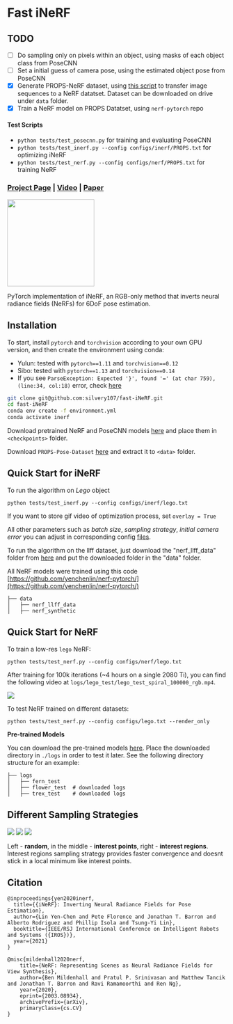 # Fast iNeRF

## TODO

- [ ] Do sampling only on pixels within an object, using masks of each object class from PoseCNN
- [ ] Set a initial guess of camera pose, using the estimated object pose from PoseCNN
- [x] Generate PROPS-NeRF dataset, using [this script](https://github.com/NVlabs/instant-ngp/blob/master/scripts/colmap2nerf.py) to transfer image sequences to a NeRF datatset. Dataset can be downloaded on drive under `data` folder.
- [x] Train a NeRF model on PROPS Datatset, using `nerf-pytorch` repo

#### Test Scripts
- `python tests/test_posecnn.py` for training and evaluating PoseCNN
- `python tests/test_inerf.py --config configs/inerf/PROPS.txt` for optimizing iNeRF
- `python tests/test_nerf.py --config configs/nerf/PROPS.txt` for training NeRF

### [Project Page](https://yenchenlin.me/inerf/) | [Video](https://www.youtube.com/watch?v=eQuCZaQN0tI&feature=emb_logo) | [Paper](https://arxiv.org/pdf/2012.05877.pdf)

<img src="https://user-images.githubusercontent.com/7057863/161620132-2ce16dca-53f6-413d-97ab-fe6086f1661c.gif" height=200>

PyTorch implementation of iNeRF, an RGB-only method that inverts neural radiance fields (NeRFs) for 6DoF pose estimation.


## Installation

To start, install `pytorch` and `torchvision` according to your own GPU version, and then create the environment using conda:
- Yulun: tested with `pytorch==1.11` and `torchvision==0.12`
- Sibo: tested with `pytorch==1.13` and `torchvision==0.14`
- If you see `ParseException: Expected '}', found '=' (at char 759), (line:34, col:18)` error, check [here](https://github.com/sxyu/pixel-nerf/issues/61)
```sh
git clone git@github.com:silvery107/fast-iNeRF.git
cd fast-iNeRF
conda env create -f environment.yml
conda activate inerf
```
Download pretrained NeRF and PoseCNN models [here](https://drive.google.com/drive/folders/1WdyWak9-75OHoA7rJ2Frxghq6LSe3q71?usp=share_link) and place them in `<checkpoints>` folder.

Download `PROPS-Pose-Dataset` [here](https://drive.google.com/file/d/15rhwXhzHGKtBcxJAYMWJG7gN7BLLhyAq/view) and extract it to `<data>` folder.

## Quick Start for iNeRF
To run the algorithm on _Lego_ object
```
python tests/test_inerf.py --config configs/inerf/lego.txt
```
If you want to store gif video of optimization process, set ```overlay = True```

All other parameters such as _batch size_, _sampling strategy_, _initial camera error_ you can adjust in corresponding config [files](https://github.com/silvery107/fast-iNeRF/tree/main/configs).

To run the algorithm on the llff dataset, just download the "nerf_llff_data" folder from [here](https://drive.google.com/drive/folders/128yBriW1IG_3NJ5Rp7APSTZsJqdJdfc1) and put the downloaded folder in the "data" folder.

All NeRF models were trained using this code [https://github.com/yenchenlin/nerf-pytorch/](https://github.com/yenchenlin/nerf-pytorch/)
```
├── data 
│   ├── nerf_llff_data   
│   ├── nerf_synthetic  
```


## Quick Start for NeRF


To train a low-res `lego` NeRF:
```
python tests/test_nerf.py --config configs/nerf/lego.txt
```
After training for 100k iterations (~4 hours on a single 2080 Ti), you can find the following video at `logs/lego_test/lego_test_spiral_100000_rgb.mp4`.

![](https://user-images.githubusercontent.com/7057863/78473103-9353b300-7770-11ea-98ed-6ba2d877b62c.gif)


To test NeRF trained on different datasets: 

```
python tests/test_nerf.py --config configs/lego.txt --render_only
```

**Pre-trained Models**

You can download the pre-trained models [here](https://drive.google.com/drive/folders/1jIr8dkvefrQmv737fFm2isiT6tqpbTbv). Place the downloaded directory in `./logs` in order to test it later. See the following directory structure for an example:

```
├── logs 
│   ├── fern_test
│   ├── flower_test  # downloaded logs
│   ├── trex_test    # downloaded logs
```

## Different Sampling Strategies 

![](https://user-images.githubusercontent.com/63703454/122686222-51e1e300-d210-11eb-8f4c-be25f078ffa9.gif)
![](https://user-images.githubusercontent.com/63703454/122686229-58705a80-d210-11eb-9c0f-d6c2208b5457.gif)
![](https://user-images.githubusercontent.com/63703454/122686235-5ad2b480-d210-11eb-87ec-d645ae07b8d7.gif)

Left - **random**, in the middle - **interest points**, right - **interest regions**. 
Interest regions sampling strategy provides faster convergence and doesnt stick in a local minimum like interest points. 

## Citation

```
@inproceedings{yen2020inerf,
  title={{iNeRF}: Inverting Neural Radiance Fields for Pose Estimation},
  author={Lin Yen-Chen and Pete Florence and Jonathan T. Barron and Alberto Rodriguez and Phillip Isola and Tsung-Yi Lin},
  booktitle={IEEE/RSJ International Conference on Intelligent Robots and Systems ({IROS})},
  year={2021}
}
```

```
@misc{mildenhall2020nerf,
    title={NeRF: Representing Scenes as Neural Radiance Fields for View Synthesis},
    author={Ben Mildenhall and Pratul P. Srinivasan and Matthew Tancik and Jonathan T. Barron and Ravi Ramamoorthi and Ren Ng},
    year={2020},
    eprint={2003.08934},
    archivePrefix={arXiv},
    primaryClass={cs.CV}
}
```
